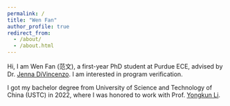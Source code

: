 ```yaml
---
permalink: /
title: "Wen Fan"
author_profile: true
redirect_from: 
  - /about/
  - /about.html
---
```


Hi, I am Wen Fan (范文), a first-year PhD student at Purdue ECE, advised by Dr. [Jenna DiVincenzo](https://jennalwise.github.io/). I am interested in program verification.

I got my bachelor degree from University of Science and Technology of China (USTC) in 2022, where I was honored to work with Prof. [Yongkun Li](http://staff.ustc.edu.cn/~ykli/).